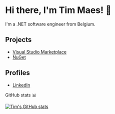 # Hi there, I'm Tim Maes! :wave:

I'm a .NET software engineer from Belgium.

## Projects

- [Visual Studio Marketplace](https://marketplace.visualstudio.com/Publishers/TimMaes)
- [NuGet](https://www.nuget.org/profiles/Tim-Maes)

## Profiles

- [LinkedIn](https://www.linkedin.com/in/tim-maes-93a82112a/)

GitHub stats 📊

[![Tim's GitHub stats](https://github-readme-stats.vercel.app/api?username=Tim-Maes&show_icons=true)](https://github.com/anuraghazra/github-readme-stats)
